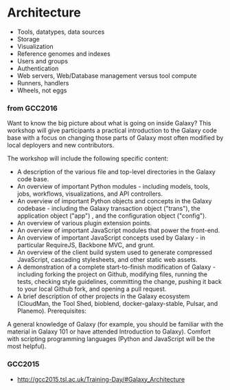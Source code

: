 # Architecture

- Tools, datatypes, data sources
- Storage
- Visualization
- Reference genomes and indexes
- Users and groups
- Authentication
- Web servers, Web/Database management versus tool compute
- Runners, handlers
- Wheels, not eggs




### from GCC2016

Want to know the big picture about what is going on inside Galaxy? This workshop will give participants a practical introduction to the Galaxy code base with a focus on changing those parts of Galaxy most often modified by local deployers and new contributors.

The workshop will include the following specific content:

* A description of the various file and top-level directories in the Galaxy code base.
* An overview of important Python modules - including models, tools, jobs, workflows, visualizations, and API controllers.
* An overview of important Python objects and concepts in the Galaxy codebase - including the Galaxy transaction object ("trans"), the application object ("app") , and the configuration object ("config").
* An overview of various plugin extension points.
* An overview of important JavaScript modules that power the front-end.
* An overview of important JavaScript concepts used by Galaxy - in particular RequireJS, Backbone MVC, and grunt.
* An overview of the client build system used to generate compressed JavaScript, cascading stylesheets, and other static web assets.
* A demonstration of a complete start-to-finish modification of Galaxy - including forking the project on Github, modifying files, running the tests, checking style guidelines, committing the change, pushing it back to your local Github fork, and opening a pull request.
* A brief description of other projects in the Galaxy ecosystem (CloudMan, the Tool Shed, bioblend, docker-galaxy-stable, Pulsar, and Planemo).
Prerequisites:

A general knowledge of Galaxy (for example, you should be familiar with the material in Galaxy 101 or have attended Introduction to Galaxy).
Comfort with scripting programming languages (Python and JavaScript will be the most helpful).

### GCC2015

- http://gcc2015.tsl.ac.uk/Training-Day/#Galaxy_Architecture
